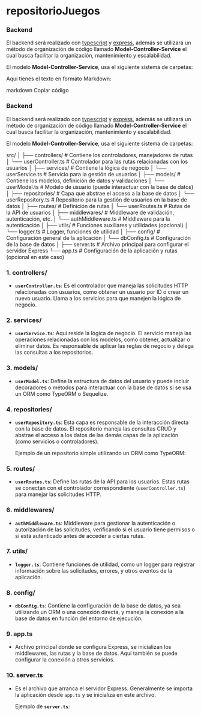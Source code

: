 # repositorioJuegos
### Backend

El backend será realizado con [typescript](https://www.typescriptlang.org/docs/) y [express](https://expressjs.com/), además se utilizará un método de organización de código llamado **Model-Controller-Service** el cual busca facilitar la organización, mantenimiento y escalabilidad.

El modelo **Model-Controller-Service**, usa el siguiente sistema de carpetas:

Aquí tienes el texto en formato Markdown:

markdown
Copiar código
### Backend

El backend será realizado con [typescript](https://www.typescriptlang.org/docs/) y [express](https://expressjs.com/), además se utilizará un método de organización de código llamado **Model-Controller-Service** el cual busca facilitar la organización, mantenimiento y escalabilidad.

El modelo **Model-Controller-Service**, usa el siguiente sistema de carpetas:

src/
│
├── controllers/           # Contiene los controladores, manejadores de rutas
│   └── userController.ts  # Controlador para las rutas relacionadas con los usuarios
│
├── services/              # Contiene la lógica de negocio
│   └── userService.ts     # Servicio para la gestión de usuarios
│
├── models/                # Contiene los modelos, definición de datos y validaciones
│   └── userModel.ts       # Modelo de usuario (puede interactuar con la base de datos)
│
├── repositories/          # Capa que abstrae el acceso a la base de datos
│   └── userRepository.ts  # Repositorio para la gestión de usuarios en la base de datos
│
├── routes/                # Definición de rutas
│   └── userRoutes.ts      # Rutas de la API de usuarios
│
├── middlewares/           # Middleware de validación, autenticación, etc.
│   └── authMiddleware.ts  # Middleware para la autenticación
│
├── utils/                 # Funciones auxiliares y utilidades (opcional)
│   └── logger.ts          # Logger, funciones de utilidad
│
├── config/                # Configuración general de la aplicación
│   └── dbConfig.ts        # Configuración de la base de datos
│
├── server.ts              # Archivo principal para configurar el servidor Express
└── app.ts                 # Configuración de la aplicación y rutas (opcional en este caso)


### **1. controllers/**

- **`userController.ts`**: Es el controlador que maneja las solicitudes HTTP relacionadas con usuarios, como obtener un usuario por ID o crear un nuevo usuario. Llama a los servicios para que manejen la lógica de negocio.

### **2. services/**

- **`userService.ts`**: Aquí reside la lógica de negocio. El servicio maneja las operaciones relacionadas con los modelos, como obtener, actualizar o eliminar datos. Es responsable de aplicar las reglas de negocio y delega las consultas a los repositorios.

### **3. models/**

- **`userModel.ts`**: Define la estructura de datos del usuario y puede incluir decoradores o métodos para interactuar con la base de datos si se usa un ORM como TypeORM o Sequelize.

### **4. repositories/**

- **`userRepository.ts`**: Esta capa es responsable de la interacción directa con la base de datos. El repositorio maneja las consultas CRUD y abstrae el acceso a los datos de las demás capas de la aplicación (como servicios o controladores).
    
    Ejemplo de un repositorio simple utilizando un ORM como TypeORM:

### **5. routes/**

- **`userRoutes.ts`**: Define las rutas de la API para los usuarios. Estas rutas se conectan con el controlador correspondiente (`userController.ts`) para manejar las solicitudes HTTP.

### **6. middlewares/**

- **`authMiddleware.ts`**: Middleware para gestionar la autenticación o autorización de las solicitudes, verificando si el usuario tiene permisos o si está autenticado antes de acceder a ciertas rutas.

### **7. utils/**

- **`logger.ts`**: Contiene funciones de utilidad, como un logger para registrar información sobre las solicitudes, errores, y otros eventos de la aplicación.

### **8. config/**

- **`dbConfig.ts`**: Contiene la configuración de la base de datos, ya sea utilizando un ORM o una conexión directa, y maneja la conexión a la base de datos en función del entorno de ejecución.

### **9. app.ts**

- Archivo principal donde se configura Express, se inicializan los middlewares, las rutas y la base de datos. Aquí también se puede configurar la conexión a otros servicios.

### **10. server.ts**

- Es el archivo que arranca el servidor Express. Generalmente se importa la aplicación desde `app.ts` y se inicializa en este archivo.
    
    Ejemplo de **`server.ts`**:
